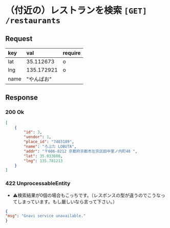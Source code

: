 # （付近の）レストランを検索 `[GET] /restaurants`

## Request

|key|val|require|
|:--|:--|:--|
|lat|35.112673|o|
|lng|135.172921|o|
|name|"やんぱお"||

## Response

### 200 Ok
```json
[
    {
        "id": 3,
        "vendor": 1,
        "place_id": "7483189",
        "name": "ろぶた LOBUTA",
        "addr": "〒606-8212 京都府京都市左京区田中里ノ内町48 ",
        "lat": 35.033608,
        "lng": 135.781213
    }
]
```
### 422 UnprocessableEntity
- :warning:検索結果が0個の場合もこっちです。（レスポンスの型が違うのでこうなってしまっています。もし厳しいなら言って下さい。）
```json
{
"msg": "Gnavi service unavailable."
}
```
